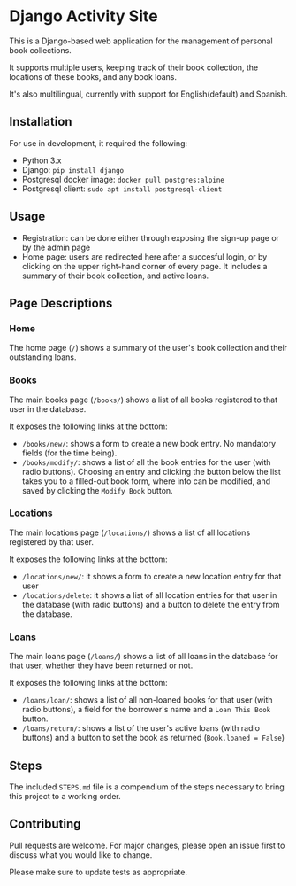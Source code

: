 # Django Activity Site
This is a Django-based web application for the management of personal book collections.

It supports multiple users, keeping track of their book collection, the locations of these books, and any book loans.

It's also multilingual, currently with support for English(default) and Spanish.

## Installation
For use in development, it required the following:

- Python 3.x
- Django: `pip install django`
- Postgresql docker image: `docker pull postgres:alpine`
- Postgresql client: `sudo apt install postgresql-client`


## Usage
- Registration: can be done either through exposing the sign-up page or by the admin page
- Home page: users are redirected here after a succesful login, or by clicking on the upper right-hand corner of 
every page. It includes a summary of their book collection, and active loans.


## Page Descriptions

### Home
The home page (`/`) shows a summary of the user's book collection and their outstanding loans.

### Books
The main books page (`/books/`) shows a list of all books registered to that user in the database.

It exposes the following links at the bottom:

- `/books/new/`: shows a form to create a new book entry. No mandatory fields (for the time being).
- `/books/modify/`: shows a list of all the book entries for the user (with radio buttons). Choosing an entry and 
clicking the button below the list takes you to a filled-out book form, where info can be modified, and saved by 
clicking the `Modify Book` button.


### Locations
The main locations page (`/locations/`) shows a list of all locations registered by that user.

It exposes the following links at the bottom:

- `/locations/new/`: it shows a form to create a new location entry for that user
- `/locations/delete`: it shows a list of all location entries for that user in the database (with radio buttons) and
 a button to delete the entry from the database.


### Loans
The main loans page (`/loans/`) shows a list of all loans in the database for that user, whether they have been returned or not.

It exposes the following links at the bottom:

- `/loans/loan/`: shows a list of all non-loaned books for that user (with radio buttons), a field for the borrower's 
name and a `Loan This Book` button.
- `/loans/return/`: shows a list of the user's active loans (with radio buttons) and a button to set the book as 
returned (`Book.loaned = False`)

## Steps
The included `STEPS.md` file is a compendium of the steps necessary to bring this project to a working order.

## Contributing
Pull requests are welcome. For major changes, please open an issue first to discuss what you would like to change.

Please make sure to update tests as appropriate.
